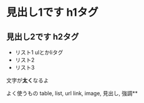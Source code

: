 # 見出し1です h1タグ

## 見出し2です h2タグ

- リスト1 ulとかliタグ
- リスト2
- リスト3

文字が**太く**なるよ

よく使うもの
table, list, url link, image, 見出し, 強調**